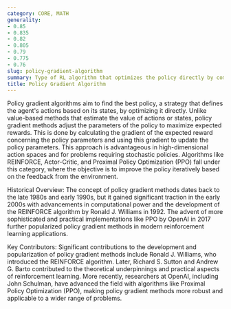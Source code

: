 ```yaml
---
category: CORE, MATH
generality:
- 0.85
- 0.835
- 0.82
- 0.805
- 0.79
- 0.775
- 0.76
slug: policy-gradient-algorithm
summary: Type of RL algorithm that optimizes the policy directly by computing gradients of expected rewards with respect to policy parameters.
title: Policy Gradient Algorithm
---
```


Policy gradient algorithms aim to find the best policy, a strategy that defines the agent's actions based on its states, by optimizing it directly. Unlike value-based methods that estimate the value of actions or states, policy gradient methods adjust the parameters of the policy to maximize expected rewards. This is done by calculating the gradient of the expected reward concerning the policy parameters and using this gradient to update the policy parameters. This approach is advantageous in high-dimensional action spaces and for problems requiring stochastic policies. Algorithms like REINFORCE, Actor-Critic, and Proximal Policy Optimization (PPO) fall under this category, where the objective is to improve the policy iteratively based on the feedback from the environment.

Historical Overview:
The concept of policy gradient methods dates back to the late 1980s and early 1990s, but it gained significant traction in the early 2000s with advancements in computational power and the development of the REINFORCE algorithm by Ronald J. Williams in 1992. The advent of more sophisticated and practical implementations like PPO by OpenAI in 2017 further popularized policy gradient methods in modern reinforcement learning applications.

Key Contributors:
Significant contributions to the development and popularization of policy gradient methods include Ronald J. Williams, who introduced the REINFORCE algorithm. Later, Richard S. Sutton and Andrew G. Barto contributed to the theoretical underpinnings and practical aspects of reinforcement learning. More recently, researchers at OpenAI, including John Schulman, have advanced the field with algorithms like Proximal Policy Optimization (PPO), making policy gradient methods more robust and applicable to a wider range of problems.